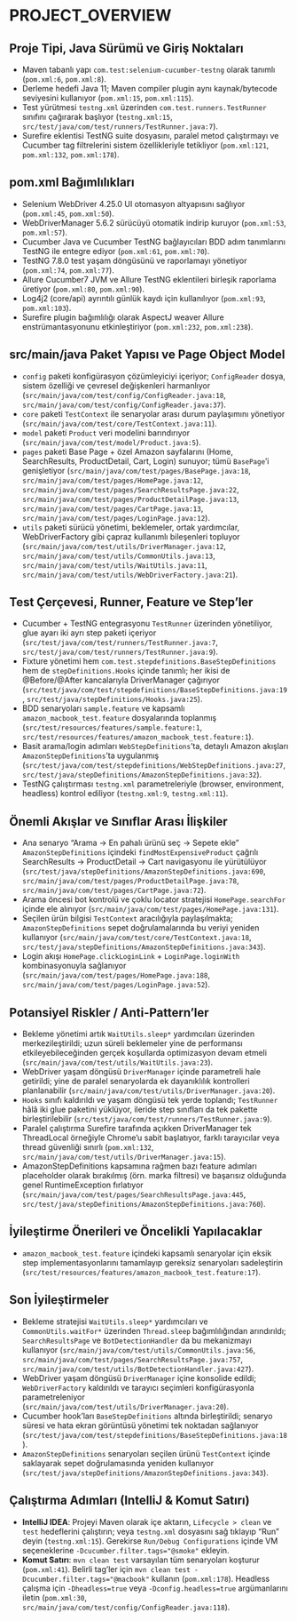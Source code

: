 # PROJECT_OVERVIEW

## Proje Tipi, Java Sürümü ve Giriş Noktaları
- Maven tabanlı yapı `com.test:selenium-cucumber-testng` olarak tanımlı (`pom.xml:6`, `pom.xml:8`).
- Derleme hedefi Java 11; Maven compiler plugin aynı kaynak/bytecode seviyesini kullanıyor (`pom.xml:15`, `pom.xml:115`).
- Test yürütmesi `testng.xml` üzerinden `com.test.runners.TestRunner` sınıfını çağırarak başlıyor (`testng.xml:15`, `src/test/java/com/test/runners/TestRunner.java:7`).
- Surefire eklentisi TestNG suite dosyasını, paralel metod çalıştırmayı ve Cucumber tag filtrelerini sistem özellikleriyle tetikliyor (`pom.xml:121`, `pom.xml:132`, `pom.xml:178`).

## pom.xml Bağımlılıkları
- Selenium WebDriver 4.25.0 UI otomasyon altyapısını sağlıyor (`pom.xml:45`, `pom.xml:50`).
- WebDriverManager 5.6.2 sürücüyü otomatik indirip kuruyor (`pom.xml:53`, `pom.xml:57`).
- Cucumber Java ve Cucumber TestNG bağlayıcıları BDD adım tanımlarını TestNG ile entegre ediyor (`pom.xml:61`, `pom.xml:70`).
- TestNG 7.8.0 test yaşam döngüsünü ve raporlamayı yönetiyor (`pom.xml:74`, `pom.xml:77`).
- Allure Cucumber7 JVM ve Allure TestNG eklentileri birleşik raporlama üretiyor (`pom.xml:80`, `pom.xml:90`).
- Log4j2 (core/api) ayrıntılı günlük kaydı için kullanılıyor (`pom.xml:93`, `pom.xml:103`).
- Surefire plugin bağımlılığı olarak AspectJ weaver Allure enstrümantasyonunu etkinleştiriyor (`pom.xml:232`, `pom.xml:238`).

## src/main/java Paket Yapısı ve Page Object Model
- `config` paketi konfigürasyon çözümleyiciyi içeriyor; `ConfigReader` dosya, sistem özelliği ve çevresel değişkenleri harmanlıyor (`src/main/java/com/test/config/ConfigReader.java:18`, `src/main/java/com/test/config/ConfigReader.java:37`).
- `core` paketi `TestContext` ile senaryolar arası durum paylaşımını yönetiyor (`src/main/java/com/test/core/TestContext.java:11`).
- `model` paketi `Product` veri modelini barındırıyor (`src/main/java/com/test/model/Product.java:5`).
- `pages` paketi Base Page + özel Amazon sayfalarını (Home, SearchResults, ProductDetail, Cart, Login) sunuyor; tümü `BasePage`’i genişletiyor (`src/main/java/com/test/pages/BasePage.java:18`, `src/main/java/com/test/pages/HomePage.java:12`, `src/main/java/com/test/pages/SearchResultsPage.java:22`, `src/main/java/com/test/pages/ProductDetailPage.java:13`, `src/main/java/com/test/pages/CartPage.java:13`, `src/main/java/com/test/pages/LoginPage.java:12`).
- `utils` paketi sürücü yönetimi, beklemeler, ortak yardımcılar, WebDriverFactory gibi çapraz kullanımlı bileşenleri topluyor (`src/main/java/com/test/utils/DriverManager.java:12`, `src/main/java/com/test/utils/CommonUtils.java:13`, `src/main/java/com/test/utils/WaitUtils.java:11`, `src/main/java/com/test/utils/WebDriverFactory.java:21`).

## Test Çerçevesi, Runner, Feature ve Step’ler
- Cucumber + TestNG entegrasyonu `TestRunner` üzerinden yönetiliyor, glue ayarı iki ayrı step paketi içeriyor (`src/test/java/com/test/runners/TestRunner.java:7`, `src/test/java/com/test/runners/TestRunner.java:9`).
- Fixture yönetimi hem `com.test.stepdefinitions.BaseStepDefinitions` hem de `stepDefinitions.Hooks` içinde tanımlı; her ikisi de @Before/@After kancalarıyla DriverManager çağırıyor (`src/test/java/com/test/stepdefinitions/BaseStepDefinitions.java:19`, `src/test/java/stepDefinitions/Hooks.java:25`).
- BDD senaryoları `sample.feature` ve kapsamlı `amazon_macbook_test.feature` dosyalarında toplanmış (`src/test/resources/features/sample.feature:1`, `src/test/resources/features/amazon_macbook_test.feature:1`).
- Basit arama/login adımları `WebStepDefinitions`’ta, detaylı Amazon akışları `AmazonStepDefinitions`’ta uygulanmış (`src/test/java/com/test/stepdefinitions/WebStepDefinitions.java:27`, `src/test/java/stepDefinitions/AmazonStepDefinitions.java:32`).
- TestNG çalıştırması `testng.xml` parametreleriyle (browser, environment, headless) kontrol ediliyor (`testng.xml:9`, `testng.xml:11`).

## Önemli Akışlar ve Sınıflar Arası İlişkiler
- Ana senaryo “Arama → En pahalı ürünü seç → Sepete ekle” `AmazonStepDefinitions` içindeki `findMostExpensiveProduct` çağrılı SearchResults → ProductDetail → Cart navigasyonu ile yürütülüyor (`src/test/java/stepDefinitions/AmazonStepDefinitions.java:690`, `src/main/java/com/test/pages/ProductDetailPage.java:78`, `src/main/java/com/test/pages/CartPage.java:72`).
- Arama öncesi bot kontrolü ve çoklu locator stratejisi `HomePage.searchFor` içinde ele alınıyor (`src/main/java/com/test/pages/HomePage.java:131`).
- Seçilen ürün bilgisi `TestContext` aracılığıyla paylaşılmakta; `AmazonStepDefinitions` sepet doğrulamalarında bu veriyi yeniden kullanıyor (`src/main/java/com/test/core/TestContext.java:18`, `src/test/java/stepDefinitions/AmazonStepDefinitions.java:343`).
- Login akışı `HomePage.clickLoginLink` + `LoginPage.loginWith` kombinasyonuyla sağlanıyor (`src/main/java/com/test/pages/HomePage.java:188`, `src/main/java/com/test/pages/LoginPage.java:52`).

## Potansiyel Riskler / Anti-Pattern’ler
- Bekleme yönetimi artık `WaitUtils.sleep*` yardımcıları üzerinden merkezileştirildi; uzun süreli beklemeler yine de performansı etkileyebileceğinden gerçek koşullarda optimizasyon devam etmeli (`src/main/java/com/test/utils/WaitUtils.java:23`).
- WebDriver yaşam döngüsü `DriverManager` içinde parametreli hale getirildi; yine de paralel senaryolarda ek dayanıklılık kontrolleri planlanabilir (`src/main/java/com/test/utils/DriverManager.java:20`).
- `Hooks` sınıfı kaldırıldı ve yaşam döngüsü tek yerde toplandı; `TestRunner` hâlâ iki glue paketini yüklüyor, ileride step sınıfları da tek pakette birleştirilebilir (`src/test/java/com/test/runners/TestRunner.java:9`).
- Paralel çalıştırma Surefire tarafında açıkken DriverManager tek ThreadLocal örneğiyle Chrome’u sabit başlatıyor, farklı tarayıcılar veya thread güvenliği sınırlı (`pom.xml:132`, `src/main/java/com/test/utils/DriverManager.java:15`).
- AmazonStepDefinitions kapsamına rağmen bazı feature adımları placeholder olarak bırakılmış (örn. marka filtresi) ve başarısız olduğunda genel RuntimeException fırlatıyor (`src/main/java/com/test/pages/SearchResultsPage.java:445`, `src/test/java/stepDefinitions/AmazonStepDefinitions.java:760`).

## İyileştirme Önerileri ve Öncelikli Yapılacaklar
- `amazon_macbook_test.feature` içindeki kapsamlı senaryolar için eksik step implementasyonlarını tamamlayıp gereksiz senaryoları sadeleştirin (`src/test/resources/features/amazon_macbook_test.feature:17`).

## Son İyileştirmeler
- Bekleme stratejisi `WaitUtils.sleep*` yardımcıları ve `CommonUtils.waitFor*` üzerinden `Thread.sleep` bağımlılığından arındırıldı; `SearchResultsPage` ve `BotDetectionHandler` da bu mekanizmayı kullanıyor (`src/main/java/com/test/utils/CommonUtils.java:56`, `src/main/java/com/test/pages/SearchResultsPage.java:757`, `src/main/java/com/test/utils/BotDetectionHandler.java:427`).
- WebDriver yaşam döngüsü `DriverManager` içine konsolide edildi; `WebDriverFactory` kaldırıldı ve tarayıcı seçimleri konfigürasyonla parametreleniyor (`src/main/java/com/test/utils/DriverManager.java:20`).
- Cucumber hook’ları `BaseStepDefinitions` altında birleştirildi; senaryo süresi ve hata ekran görüntüsü yönetimi tek noktadan sağlanıyor (`src/test/java/com/test/stepdefinitions/BaseStepDefinitions.java:18`).
- `AmazonStepDefinitions` senaryoları seçilen ürünü `TestContext` içinde saklayarak sepet doğrulamasında yeniden kullanıyor (`src/test/java/stepDefinitions/AmazonStepDefinitions.java:343`).

## Çalıştırma Adımları (IntelliJ & Komut Satırı)
- **IntelliJ IDEA**: Projeyi Maven olarak içe aktarın, `Lifecycle > clean` ve `test` hedeflerini çalıştırın; veya `testng.xml` dosyasını sağ tıklayıp “Run” deyin (`testng.xml:15`). Gerekirse `Run/Debug Configurations` içinde VM seçeneklerine `-Dcucumber.filter.tags="@smoke"` ekleyin.
- **Komut Satırı**: `mvn clean test` varsayılan tüm senaryoları koşturur (`pom.xml:41`). Belirli tag’ler için `mvn clean test -Dcucumber.filter.tags="@macbook"` kullanın (`pom.xml:178`). Headless çalışma için `-Dheadless=true` veya `-Dconfig.headless=true` argümanlarını iletin (`pom.xml:30`, `src/main/java/com/test/config/ConfigReader.java:118`).
